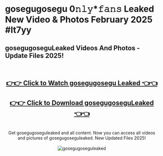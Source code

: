 # gosegugosegu 0𝚗𝚕𝚢*𝚏𝚊𝚗𝚜 Leaked New Video & Photos February 2025 #lt7yy

<h2>gosegugoseguLeaked Videos And Photos - Update Files 2025!</h2>
<br>
<div align="center">
<h2><a href="https://mediaupload.pro?title=gosegugosegu&ref=11F" rel="nofollow">👉👉 Click to Watch gosegugosegu Leaked 👈👈</a></h2>
<h2><a href="https://mediaupload.pro?title=gosegugosegu&ref=11F" rel="nofollow">👉👉 Click to Download gosegugoseguLeaked 👈👈</a></h2>
<br>
Get gosegugoseguleaked and all content. Now you can access all videos and pictures of gosegugoseguleaked. New Updated Files 2025!
<br>
<br>
<a href="https://mediaupload.pro?title=gosegugosegu&ref=11F" rel="nofollow" data-target="animated-image.originalLink"><img src="https://i.ibb.co/Gkj2r4b/banner.png" alt="gosegugoseguleaked" style="max-width: 100%; display: inline-block;" data-target="animated-image.originalImage"></a>
</div>
<br>

